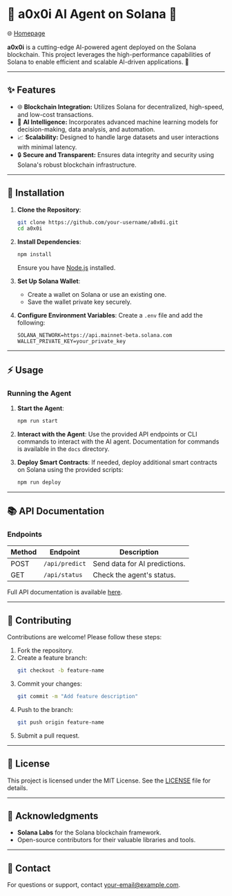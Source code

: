 # 🌟 a0x0i AI Agent on Solana 🌟

🌐 [Homepage](http://a0x0i.run.place/)

**a0x0i** is a cutting-edge AI-powered agent deployed on the Solana blockchain. This project leverages the high-performance capabilities of Solana to enable efficient and scalable AI-driven applications. 🚀

---

## ✨ Features

- 🌐 **Blockchain Integration:** Utilizes Solana for decentralized, high-speed, and low-cost transactions.
- 🤖 **AI Intelligence:** Incorporates advanced machine learning models for decision-making, data analysis, and automation.
- 📈 **Scalability:** Designed to handle large datasets and user interactions with minimal latency.
- 🔒 **Secure and Transparent:** Ensures data integrity and security using Solana's robust blockchain infrastructure.

---

## 🚀 Installation

1. **Clone the Repository**:
    ```bash
    git clone https://github.com/your-username/a0x0i.git
    cd a0x0i
    ```

2. **Install Dependencies**:
    ```bash
    npm install
    ```
    Ensure you have [Node.js](https://nodejs.org/) installed.

3. **Set Up Solana Wallet**:
    - Create a wallet on Solana or use an existing one.
    - Save the wallet private key securely.

4. **Configure Environment Variables**:
    Create a `.env` file and add the following:
    ```
    SOLANA_NETWORK=https://api.mainnet-beta.solana.com
    WALLET_PRIVATE_KEY=your_private_key
    ```

---

## ⚡ Usage

### Running the Agent

1. **Start the Agent**:
    ```bash
    npm run start
    ```

2. **Interact with the Agent**:
    Use the provided API endpoints or CLI commands to interact with the AI agent. Documentation for commands is available in the `docs` directory.

3. **Deploy Smart Contracts**:
    If needed, deploy additional smart contracts on Solana using the provided scripts:
    ```bash
    npm run deploy
    ```

---

## 📚 API Documentation

### Endpoints

| Method | Endpoint            | Description                      |
|--------|---------------------|----------------------------------|
| POST   | `/api/predict`      | Send data for AI predictions.    |
| GET    | `/api/status`       | Check the agent's status.        |

Full API documentation is available [here](docs/API.md).

---

## 🤝 Contributing

Contributions are welcome! Please follow these steps:

1. Fork the repository.
2. Create a feature branch:
    ```bash
    git checkout -b feature-name
    ```
3. Commit your changes:
    ```bash
    git commit -m "Add feature description"
    ```
4. Push to the branch:
    ```bash
    git push origin feature-name
    ```
5. Submit a pull request.

---

## 📄 License

This project is licensed under the MIT License. See the [LICENSE](LICENSE) file for details.

---

## 🙌 Acknowledgments

- **Solana Labs** for the Solana blockchain framework.
- Open-source contributors for their valuable libraries and tools.

---

## 📧 Contact

For questions or support, contact [your-email@example.com](mailto:your-email@example.com).
